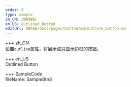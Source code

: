 ```yaml
---   
order: 8  
type: sample  
zh_CN: 边框按钮
en_US: Outlined Button
editUrl: $BASE/docs/pages/button/md/outline_button.md
---     
```



+++ zh_CN   
设置<Code>outline</Code>属性，将展示成只显示边框的按钮。

+++ en_US   
Outlined Button

+++ SampleCode  
fileName: SampleBtn8